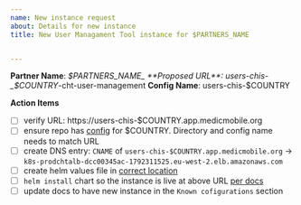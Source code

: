 ```yaml
---
name: New instance request
about: Details for new instance
title: New User Managament Tool instance for $PARTNERS_NAME


---
```


**Partner Name**: _$PARTNERS_NAME_
**Proposed URL**: users-chis-_$COUNTRY_-cht-user-management
**Config Name**: users-chis-$COUNTRY



**Action Items**
- [ ]  verify URL: https://users-chis-$COUNTRY.app.medicmobile.org
- [ ]  ensure repo has [config](https://github.com/medic/cht-user-management/tree/main/src/config) for $COUNTRY. Directory and config name needs to match URL
- [ ]  create DNS entry: `CNAME` of `users-chis-$COUNTRY.app.medicmobile.org` -> `k8s-prodchtalb-dcc00345ac-1792311525.eu-west-2.elb.amazonaws.com`
- [ ]  create helm values file in [correct location](https://github.com/medic/cht-user-management/tree/main/scripts/deploy/values)
- [ ]  `helm install` chart so the instance is live at above URL [per docs](https://github.com/medic/cht-user-management/blob/main/scripts/deploy/medic-deploy.md)
- [ ]  update docs to have new instance in the `Known cofigurations` section
